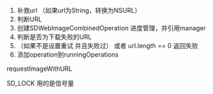 1. 补救url （如果url为String，转换为NSURL）
2. 判断URL
3. 创建SDWebImageCombinedOperation 进度管理，并引用manager
4. 判断是否为下载失败的URL
5. （如果不是设置重试 并且失败过） 或者 url.length == 0  返回失败
6. 添加operation到runningOperations





requestImageWithURL

SD_LOCK 用的是信号量


